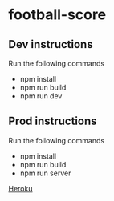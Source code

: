 # football-score
## Dev instructions
Run the following commands
- npm install
- npm run build
- npm run dev

## Prod instructions
Run the following commands
- npm install
- npm run build
- npm run server

[Heroku](https://football7s.herokuapp.com/)
